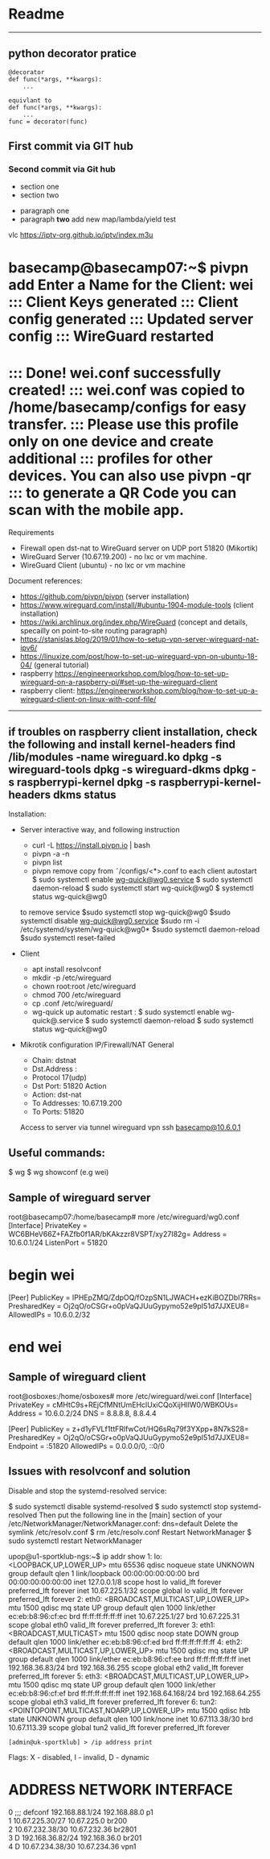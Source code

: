 # Readme
---------------

## python decorator pratice

````
@decorator
def func(*args, **kwargs):
    ...

equivlant to
def func(*args, **kwargs):
    ...
func = decorator(func)    
````

## First commit via GIT hub

### Second commit via Git hub

- section one 
- section two 
* paragraph one
* paragraph **two**
add new map/lambda/yield test

vlc https://iptv-org.github.io/iptv/index.m3u


basecamp@basecamp07:~$ pivpn add
Enter a Name for the Client: wei
::: Client Keys generated
::: Client config generated
::: Updated server config
::: WireGuard restarted
======================================================================
::: Done! wei.conf successfully created!
::: wei.conf was copied to /home/basecamp/configs for easy transfer.
::: Please use this profile only on one device and create additional
::: profiles for other devices. You can also use pivpn -qr
::: to generate a QR Code you can scan with the mobile app.
======================================================================



Requirements
-  Firewall open dst-nat to WireGuard server on UDP port 51820 (Mikortik)
-  WireGuard Server (10.67.19.200) - no lxc or vm machine.
-  WireGuard Client (ubuntu) - no lxc or vm machine

Document references:
* https://github.com/pivpn/pivpn (server installation)
* https://www.wireguard.com/install/#ubuntu-1904-module-tools (client installation)
* https://wiki.archlinux.org/index.php/WireGuard (concept and details, specailly on point-to-site routing paragraph)
* https://stanislas.blog/2019/01/how-to-setup-vpn-server-wireguard-nat-ipv6/ 
* https://linuxize.com/post/how-to-set-up-wireguard-vpn-on-ubuntu-18-04/ (general tutorial)
* raspberry https://engineerworkshop.com/blog/how-to-set-up-wireguard-on-a-raspberry-pi/#set-up-the-wireguard-client 
* raspberry client: https://engineerworkshop.com/blog/how-to-set-up-a-wireguard-client-on-linux-with-conf-file/ 
------------------------
if troubles on raspberry client installation, check the following and install kernel-headers
find /lib/modules -name wireguard.ko
dpkg -s wireguard-tools
dpkg -s wireguard-dkms
dpkg -s raspberrypi-kernel
dpkg -s raspberrypi-kernel-headers
dkms status
------------------------

Installation:
- Server
    interactive way, and following instruction
    - curl -L https://install.pivpn.io | bash
    - pivpn -a -n <client>
    - pivpn list 
    - pivpn remove
    copy from ˜/configs/<*>.conf to each client
    autostart
    $ sudo systemctl enable wg-quick@wg0.service
    $ sudo systemctl daemon-reload 
    $ sudo systemctl start wg-quick@wg0
    $ systemctl status wg-quick@wg0

    to remove service
    $sudo systemctl stop wg-quick@wg0
    $sudo systemctl disable wg-quick@wg0.service
    $sudo rm -i /etc/systemd/system/wg-quick@wg0*
    $sudo systemctl daemon-reload
    $sudo systemctl reset-failed


- Client
    - apt install resolvconf
    - mkdir -p /etc/wireguard
    - chown root:root /etc/wireguard
    - chmod 700 /etc/wireguard
    - cp <client>.conf /etc/wireguard/
    - wg-quick up <client>
    automatic restart :
    $ sudo systemctl enable wg-quick@<client>.service
    $ sudo systemctl daemon-reload
    $ sudo systemctl status wg-quick@wg0


- Mikrotik configuration
    IP/Firewall/NAT
    General
    - Chain: dstnat
    - Dst.Address : <ip public>
    - Protocol 17(udp)
    - Dst Port: 51820
    Action
    - Action: dst-nat
    - To Addresses: 10.67.19.200
    - To Ports: 51820

    Access to server via tunnel wireguard vpn
    ssh basecamp@10.6.0.1 <wireguard ip>

Useful commands:
----------------
$ wg 
$ wg showconf <client> (e.g wei)


Sample of wireguard server
--------------------------
root@basecamp07:/home/basecamp# more /etc/wireguard/wg0.conf 
[Interface]
PrivateKey = WC6BHeV66Z+FAZfb0f1AR/bKAkzzr8VSPT/xy27I82g=
Address = 10.6.0.1/24
ListenPort = 51820
# begin wei
[Peer]
PublicKey = IPHEpZMQ/ZdpOQ/fOzpSN1LJWACH+ezKiBOZDbI7RRs=
PresharedKey = Oj2qO/oCSGr+o0pVaQJUuGypymo52e9pI51d7JJXEU8=
AllowedIPs = 10.6.0.2/32
# end wei

Sample of wireguard client
--------------------------
root@osboxes:/home/osboxes# more /etc/wireguard/wei.conf 
[Interface]
PrivateKey = cMHtC9s+REjCfMNtUmEHclUxiCQoXijHIlW0/WBKOUs=
Address = 10.6.0.2/24
DNS = 8.8.8.8, 8.8.4.4

[Peer]
PublicKey = z+d1yFVLf1ttFRlfwCot/HQ6sRq79f3YXpp+8N7kS28=
PresharedKey = Oj2qO/oCSGr+o0pVaQJUuGypymo52e9pI51d7JJXEU8=
Endpoint = <ip public>:51820
AllowedIPs = 0.0.0.0/0, ::0/0


Issues with resolvconf and solution
-----------------------------------
Disable and stop the systemd-resolved service:

$ sudo systemctl disable systemd-resolved
$ sudo systemctl stop systemd-resolved
Then put the following line in the [main] section of your /etc/NetworkManager/NetworkManager.conf:
    dns=default
Delete the symlink /etc/resolv.conf
$ rm /etc/resolv.conf
Restart NetworkManager
$ sudo systemctl restart NetworkManager





upop@u1-sportklub-ngs:~$ ip addr show
1: lo: <LOOPBACK,UP,LOWER_UP> mtu 65536 qdisc noqueue state UNKNOWN group default qlen 1
    link/loopback 00:00:00:00:00:00 brd 00:00:00:00:00:00
    inet 127.0.0.1/8 scope host lo
       valid_lft forever preferred_lft forever
    inet 10.67.225.1/32 scope global lo
       valid_lft forever preferred_lft forever
2: eth0: <BROADCAST,MULTICAST,UP,LOWER_UP> mtu 1500 qdisc mq state UP group default qlen 1000
    link/ether ec:eb:b8:96:cf:ec brd ff:ff:ff:ff:ff:ff
    inet 10.67.225.1/27 brd 10.67.225.31 scope global eth0
       valid_lft forever preferred_lft forever
3: eth1: <BROADCAST,MULTICAST> mtu 1500 qdisc noop state DOWN group default qlen 1000
    link/ether ec:eb:b8:96:cf:ed brd ff:ff:ff:ff:ff:ff
4: eth2: <BROADCAST,MULTICAST,UP,LOWER_UP> mtu 1500 qdisc mq state UP group default qlen 1000
    link/ether ec:eb:b8:96:cf:ee brd ff:ff:ff:ff:ff:ff
    inet 192.168.36.83/24 brd 192.168.36.255 scope global eth2
       valid_lft forever preferred_lft forever
5: eth3: <BROADCAST,MULTICAST,UP,LOWER_UP> mtu 1500 qdisc mq state UP group default qlen 1000
    link/ether ec:eb:b8:96:cf:ef brd ff:ff:ff:ff:ff:ff
    inet 192.168.64.168/24 brd 192.168.64.255 scope global eth3
       valid_lft forever preferred_lft forever
6: tun2: <POINTOPOINT,MULTICAST,NOARP,UP,LOWER_UP> mtu 1500 qdisc htb state UNKNOWN group default qlen 100
    link/none 
    inet 10.67.113.38/30 brd 10.67.113.39 scope global tun2
       valid_lft forever preferred_lft forever


    [admin@uk-sportklub] > /ip address print
Flags: X - disabled, I - invalid, D - dynamic 
 #   ADDRESS            NETWORK         INTERFACE                                                                                                                                                
 0   ;;; defconf
     192.168.88.1/24    192.168.88.0    p1                                                                                                                                                       
 1   10.67.225.30/27    10.67.225.0     br200                                                                                                                                                    
 2   10.67.232.38/30    10.67.232.36    br2801                                                                                                                                                   
 3 D 192.168.36.82/24   192.168.36.0    br201                                                                                                                                                    
 4 D 10.67.234.38/30    10.67.234.36    vpn1                         